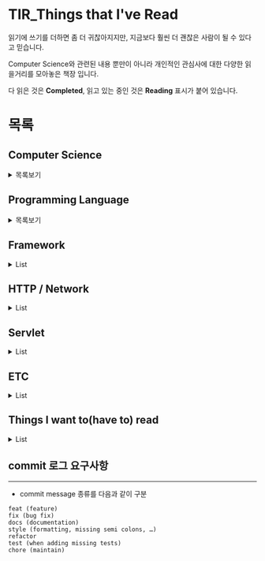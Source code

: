 # TIR_Things that I've Read

읽기에 쓰기를 더하면 좀 더 귀찮아지지만, 지금보다 훨씬 더 괜찮은 사람이 될 수 있다고 믿습니다.  

Computer Science와 관련된 내용 뿐만이 아니라 개인적인 관심사에 대한 다양한 읽을거리를 모아놓은 책장 입니다.

다 읽은 것은 **Completed**, 읽고 있는 중인 것은 **Reading** 표시가 붙어 있습니다.

# 목록

## Computer Science

<details>
    <summary>목록보기</summary>

* [객체지향의 사실과 오해](http://www.yes24.com/Product/Goods/18249021) | Completed

</details>

## Programming Language

<details>
    <summary>목록보기</summary>
    
* [이것이 자바다](https://github.com/chan-gon/TIR/blob/master/Programming%20Language/%EC%9D%B4%EA%B2%83%EC%9D%B4%20%EC%9E%90%EB%B0%94%EB%8B%A4.md) | Completed
* 자바의 신 | Reading
* 모던 자바스크립트 Deep Dive | Reading

</details>

## Framework

<details>
    <summary>List</summary>
    
* [스프링 부트와 AWS로 혼자 구현하는 웹 서비스](https://github.com/chan-gon/TIR/blob/master/Framework/%EC%8A%A4%ED%94%84%EB%A7%81%20%EB%B6%80%ED%8A%B8%EC%99%80%20AWS%EB%A1%9C%20%ED%98%BC%EC%9E%90%20%EA%B5%AC%ED%98%84%ED%95%98%EB%8A%94%20%EC%9B%B9%20%EC%84%9C%EB%B9%84%EC%8A%A4.md) | Completed
* 스프링5 프로그래밍 입문 | Reading

</details>

## HTTP / Network

<details>
    <summary>List</summary>

* [그림으로 배우는 HTTP & Network](https://github.com/chan-gon/TIR/blob/master/HTTP%26Network/%EA%B7%B8%EB%A6%BC%EC%9C%BC%EB%A1%9C%20%EB%B0%B0%EC%9A%B0%EB%8A%94%20HTTP%20%26%20Network.md) | Completed
* [그림으로 배우는 네트워크 원리](https://github.com/chan-gon/TIR/blob/master/HTTP%26Network/%EA%B7%B8%EB%A6%BC%EC%9C%BC%EB%A1%9C%20%EB%B0%B0%EC%9A%B0%EB%8A%94%20%EB%84%A4%ED%8A%B8%EC%9B%8C%ED%81%AC%20%EC%9B%90%EB%A6%AC.md) | Completed
* [성공과 실패를 결정하는 1%의 네트워크 원리](https://github.com/chan-gon/TIR/blob/master/HTTP%26Network/%EC%84%B1%EA%B3%B5%EA%B3%BC%20%EC%8B%A4%ED%8C%A8%EB%A5%BC%20%EA%B2%B0%EC%A0%95%ED%95%98%EB%8A%94%201%25%EC%9D%98%20%EB%84%A4%ED%8A%B8%EC%9B%8C%ED%81%AC%20%EC%9B%90%EB%A6%AC.md) | Completed
* [프로가 되기 위한 웹 기술 입문](https://github.com/chan-gon/TIR/blob/master/HTTP%26Network/%ED%94%84%EB%A1%9C%EA%B0%80%20%EB%90%98%EA%B8%B0%20%EC%9C%84%ED%95%9C%20%EC%9B%B9%20%EA%B8%B0%EC%88%A0%20%EC%9E%85%EB%AC%B8.md) | Completed

</details>

## Servlet

<details>
    <summary>List</summary>

* [처음 해보는 Servlet & JSP 웹 프로그래밍](https://github.com/chan-gon/TIR/blob/master/Servlet/%EC%B2%98%EC%9D%8C%20%ED%95%B4%EB%B3%B4%EB%8A%94%20Servlet%20%26%20JSP%20%EC%9B%B9%20%ED%94%84%EB%A1%9C%EA%B7%B8%EB%9E%98%EB%B0%8D.md) | Completed

</details>

## ETC

<details>
    <summary>List</summary>

* [노예의 길](http://www.yes24.com/Product/Goods/60545470) | Reading
* [PACHINKO](http://www.yes24.com/Product/Goods/40968034) | Reading

</details>

## Things I want to(have to) read

<details>
    <summary>List</summary>

* [리팩터링](http://www.yes24.com/Product/Goods/89649360)
* [자바로 배우는 핵심 자료구조와 알고리즘](http://www.yes24.com/Product/Goods/61198657)
* [Do it! 자료구조와 함께 배우는 알고리즘 입문](http://www.yes24.com/Product/Goods/60547893)
* [Clean Code](http://www.yes24.com/Product/Goods/11681152)
</details>

## commit 로그 요구사항

---

- commit message 종류를 다음과 같이 구분

```
feat (feature)
fix (bug fix)
docs (documentation)
style (formatting, missing semi colons, …)
refactor
test (when adding missing tests)
chore (maintain)
```